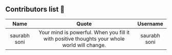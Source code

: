 ## Contributors list 📝

| Name | Quote | Username |
|:------:|:--------:|:---------:|
saurabh soni| Your mind is powerful. When you fill it with positive thoughts your whole world will change. | saurabh soni
